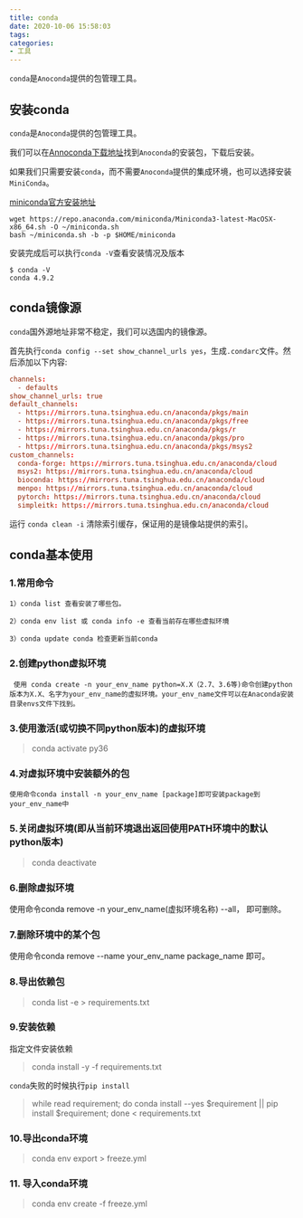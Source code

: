 ```yaml
---
title: conda
date: 2020-10-06 15:58:03
tags:
categories: 
- 工具
---
```


`conda`是`Anoconda`提供的包管理工具。

<!-- more -->

## 安装conda

`conda`是`Anoconda`提供的包管理工具。

我们可以在[Annoconda下载地址](https://repo.anaconda.com/archive/)找到`Anoconda`的安装包，下载后安装。

如果我们只需要安装`conda`，而不需要`Anoconda`提供的集成环境，也可以选择安装`MiniConda`。

[miniconda官方安装地址](https://docs.conda.io/projects/conda/en/latest/user-guide/install/)

```shell
wget https://repo.anaconda.com/miniconda/Miniconda3-latest-MacOSX-x86_64.sh -O ~/miniconda.sh
bash ~/miniconda.sh -b -p $HOME/miniconda
```

安装完成后可以执行`conda -V`查看安装情况及版本

```shell
$ conda -V
conda 4.9.2
```

## conda镜像源

`conda`国外源地址非常不稳定，我们可以选国内的镜像源。

首先执行`conda config --set show_channel_urls yes`，生成`.condarc`文件。然后添加以下内容:

```conf
channels:
  - defaults
show_channel_urls: true
default_channels:
  - https://mirrors.tuna.tsinghua.edu.cn/anaconda/pkgs/main
  - https://mirrors.tuna.tsinghua.edu.cn/anaconda/pkgs/free
  - https://mirrors.tuna.tsinghua.edu.cn/anaconda/pkgs/r
  - https://mirrors.tuna.tsinghua.edu.cn/anaconda/pkgs/pro
  - https://mirrors.tuna.tsinghua.edu.cn/anaconda/pkgs/msys2
custom_channels:
  conda-forge: https://mirrors.tuna.tsinghua.edu.cn/anaconda/cloud
  msys2: https://mirrors.tuna.tsinghua.edu.cn/anaconda/cloud
  bioconda: https://mirrors.tuna.tsinghua.edu.cn/anaconda/cloud
  menpo: https://mirrors.tuna.tsinghua.edu.cn/anaconda/cloud
  pytorch: https://mirrors.tuna.tsinghua.edu.cn/anaconda/cloud
  simpleitk: https://mirrors.tuna.tsinghua.edu.cn/anaconda/cloud
```

运行 `conda clean -i` 清除索引缓存，保证用的是镜像站提供的索引。


## conda基本使用

### 1.常用命令

```
1）conda list 查看安装了哪些包。

2）conda env list 或 conda info -e 查看当前存在哪些虚拟环境

3）conda update conda 检查更新当前conda
```


### 2.创建python虚拟环境
     使用 conda create -n your_env_name python=X.X（2.7、3.6等)命令创建python版本为X.X、名字为your_env_name的虚拟环境。your_env_name文件可以在Anaconda安装目录envs文件下找到。

### 3.使用激活(或切换不同python版本)的虚拟环境

> conda activate py36

### 4.对虚拟环境中安装额外的包

    使用命令conda install -n your_env_name [package]即可安装package到your_env_name中

### 5.关闭虚拟环境(即从当前环境退出返回使用PATH环境中的默认python版本)

> conda deactivate

### 6.删除虚拟环境

   使用命令conda remove -n your_env_name(虚拟环境名称) --all， 即可删除。

### 7.删除环境中的某个包

   使用命令conda remove --name your_env_name  package_name 即可。


### 8.导出依赖包

> conda list -e > requirements.txt


### 9.安装依赖

指定文件安装依赖

> conda install -y -f requirements.txt

`conda`失败的时候执行`pip install`

> while read requirement; do conda install --yes $requirement || pip install $requirement; done < requirements.txt 


### 10.导出conda环境

> conda env export > freeze.yml

### 11. 导入conda环境

> conda env create -f freeze.yml
